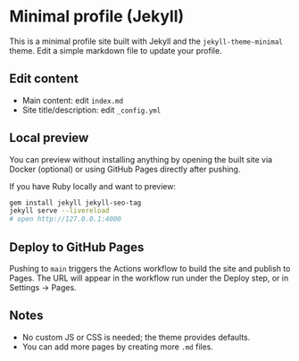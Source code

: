 # Minimal profile (Jekyll)

This is a minimal profile site built with Jekyll and the `jekyll-theme-minimal` theme. Edit a simple markdown file to update your profile.

## Edit content

- Main content: edit `index.md`
- Site title/description: edit `_config.yml`

## Local preview

You can preview without installing anything by opening the built site via Docker (optional) or using GitHub Pages directly after pushing.

If you have Ruby locally and want to preview:

```bash
gem install jekyll jekyll-seo-tag
jekyll serve --livereload
# open http://127.0.0.1:4000
```

## Deploy to GitHub Pages

Pushing to `main` triggers the Actions workflow to build the site and publish to Pages. The URL will appear in the workflow run under the Deploy step, or in Settings → Pages.

## Notes

- No custom JS or CSS is needed; the theme provides defaults.
- You can add more pages by creating more `.md` files.
